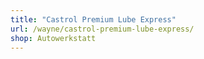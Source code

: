 ```yaml
---
title: "Castrol Premium Lube Express"
url: /wayne/castrol-premium-lube-express/
shop: Autowerkstatt
---
```

